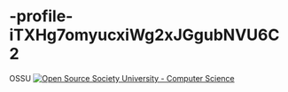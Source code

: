 # -profile-iTXHg7omyucxiWg2xJGgubNVU6C2
OSSU
<a href="https://github.com/open-source-society/computer-science"><img alt="Open Source Society University - Computer Science" src="https://img.shields.io/badge/OSSU-computer--science-blue.svg"></a>

